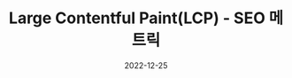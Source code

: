 ---
title: 'Large Contentful Paint(LCP) - SEO 메트릭'
category: 'Browser'
excerpt: ''
description: 'LCP 개선으로 구글 검색 엔진에 탑승하기'
tags: 'Core Web Vitals, LCP, 구글 검색 엔진, SEO'
date: '2022-12-25'
---